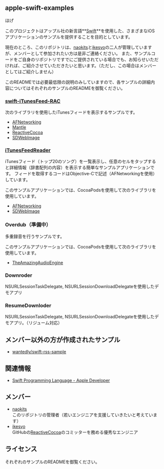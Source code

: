 ## apple-swift-examples

ほげ

このプロジェクトはアップル社の新言語**[Swift]**を使用した、さまざまなiOSアプリケーションのサンプルを提供することを目的としています。

現在のところ、このリポジトリは、[naokits]と[ikesyo]の二人が管理していますが、メンバーとして参加されたい方は是非ご連絡ください。
また、サンプルコードをご自身のリポジトリですでにご提供されている場合でも、お知らせいただければ、ご紹介させていただきたいと思います。（ただし、この場合はメンバーとしてはご紹介しません）

このREADMEでは必要最低限の説明のみしていますので、各サンプルの詳細内容についてはそれぞれのサンプルのREADMEを御覧ください。


### [swift-iTunesFeed-RAC](https://github.com/naokits/apple-swift-examples/tree/master/swift-iTunesFeed-RAC)

次のライブラリを使用したiTunesフィードを表示するサンプルです。

* [AFNetworking]
* [Mantle]
* [ReactiveCocoa]
* [SDWebImage]


### [iTunesFeedReader](https://github.com/naokits/apple-swift-examples/tree/master/iTunesFeedReader)

iTunesフィード（トップ20のソング）を一覧表示し、任意のセルをタップすると詳細情報（辞書配列の内容）を表示する簡単なサンプルアプリケーションです。
フィードを取得するコードはObjective-Cで記述（AFNetworkingを使用）しています。

このサンプルアプリケーションでは、CocoaPodsを使用して次のライブラリを使用しています。

* [AFNetworking]
* [SDWebImage]

### Overdub（準備中）

多重録音を行うサンプルです。

このサンプルアプリケーションでは、CocoaPodsを使用して次のライブラリを使用しています。

* [TheAmazingAudioEngine]

### Downroder

NSURLSessionTaskDelegate, NSURLSessionDownloadDelegateを使用したデモアプリ


### ResumeDownloder

NSURLSessionTaskDelegate, NSURLSessionDownloadDelegateを使用したデモアプリ。（リジューム対応）


## メンバー以外の方が作成されたサンプル

* [wantedly/swift-rss-sample](https://github.com/wantedly/swift-rss-sample)


## 関連情報

* [Swift Programming Language - Apple Developer](https://developer.apple.com/swift/)

## メンバー

* [naokits]  
    このリポジトリの管理者（若いエンジニアを支援していきたいと考えています）
* [ikesyo]  
    GitHubの[ReactiveCocoa]のコミッターを務める優秀なエンジニア


## ライセンス

それぞれのサンプルのREADMEを御覧ください。


[ikesyo]: https://github.com/ikesyo
[naokits]: https://github.com/naokits

[Swift]: https://developer.apple.com/swift/

[AFNetworking]: https://github.com/AFNetworking/AFNetworking
[SDWebImage]: https://github.com/rs/SDWebImage
[ReactiveCocoa]: https://github.com/ReactiveCocoa/ReactiveCocoa
[Mantle]: https://github.com/Mantle/Mantle
[TheAmazingAudioEngine]: https://github.com/TheAmazingAudioEngine/TheAmazingAudioEngine
